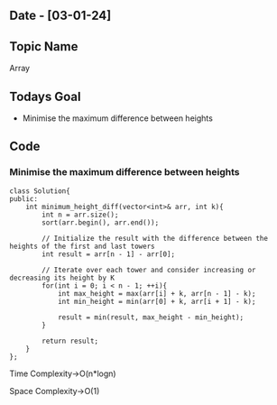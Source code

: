 ## Date - [03-01-24]

## Topic Name

Array

## Todays Goal

* Minimise the maximum difference between heights

## Code

### Minimise the maximum difference between heights

```
class Solution{
public:
    int minimum_height_diff(vector<int>& arr, int k){
        int n = arr.size();
        sort(arr.begin(), arr.end());

        // Initialize the result with the difference between the heights of the first and last towers
        int result = arr[n - 1] - arr[0];

        // Iterate over each tower and consider increasing or decreasing its height by K
        for(int i = 0; i < n - 1; ++i){
            int max_height = max(arr[i] + k, arr[n - 1] - k);
            int min_height = min(arr[0] + k, arr[i + 1] - k);

            result = min(result, max_height - min_height);
        }

        return result;
    }
};
```

Time Complexity->O(n*logn)

Space Complexity->O(1)
